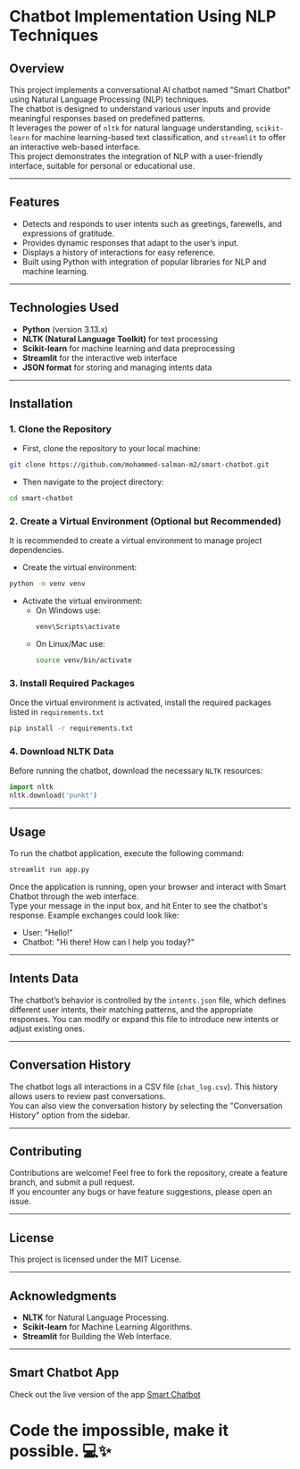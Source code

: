# Chatbot Implementation Using NLP Techniques

## Overview
This project implements a conversational AI chatbot named "Smart Chatbot" using Natural Language Processing (NLP) techniques. <br>
The chatbot is designed to understand various user inputs and provide meaningful responses based on predefined patterns. <br>
It leverages the power of `nltk` for natural language understanding, `scikit-learn` for machine learning-based text classification, and `streamlit` to offer an interactive web-based interface. <br>
This project demonstrates the integration of NLP with a user-friendly interface, suitable for personal or educational use.

---

## Features
- Detects and responds to user intents such as greetings, farewells, and expressions of gratitude.
- Provides dynamic responses that adapt to the user’s input.
- Displays a history of interactions for easy reference.
- Built using Python with integration of popular libraries for NLP and machine learning.

---

## Technologies Used
- **Python** (version 3.13.x)
- **NLTK (Natural Language Toolkit)** for text processing
- **Scikit-learn** for machine learning and data preprocessing
- **Streamlit** for the interactive web interface
- **JSON format** for storing and managing intents data

---

## Installation

### 1. Clone the Repository
- First, clone the repository to your local machine:
```bash
git clone https://github.com/mohammed-salman-m2/smart-chatbot.git

```
- Then navigate to the project directory:
```bash
cd smart-chatbot
```

### 2. Create a Virtual Environment (Optional but Recommended)
It is recommended to create a virtual environment to manage project dependencies.
- Create the virtual environment:

```bash
python -m venv venv
```
- Activate the virtual environment:
    - On Windows use:
      ```bash
      venv\Scripts\activate
      ```
    - On Linux/Mac use:
      ```bash
      source venv/bin/activate
      ```

### 3. Install Required Packages
Once the virtual environment is activated, install the required packages listed in `requirements.txt`

```bash
pip install -r requirements.txt
```

### 4. Download NLTK Data
Before running the chatbot, download the necessary `NLTK` resources:

```python
import nltk
nltk.download('punkt')
```

---

## Usage
To run the chatbot application, execute the following command:
```bash
streamlit run app.py
```

Once the application is running, open your browser and interact with Smart Chatbot through the web interface. <br> Type your message in the input box, and hit Enter to see the chatbot's response. Example exchanges could look like:
* User: "Hello!"
* Chatbot: "Hi there! How can I help you today?"

---

## Intents Data
The chatbot’s behavior is controlled by the `intents.json` file, which defines different user intents, their matching patterns, and the appropriate responses. You can modify or expand this file to introduce new intents or adjust existing ones.

---

## Conversation History
The chatbot logs all interactions in a CSV file (`chat_log.csv`). This history allows users to review past conversations. <br>You can also view the conversation history by selecting the "Conversation History" option from the sidebar.

---

## Contributing
Contributions are welcome! Feel free to fork the repository, create a feature branch, and submit a pull request. <br> If you encounter any bugs or have feature suggestions, please open an issue.

---

## License
This project is licensed under the MIT License.

---

## Acknowledgments
- **NLTK** for Natural Language Processing.
- **Scikit-learn** for Machine Learning Algorithms.
- **Streamlit** for Building the Web Interface.

---

## Smart Chatbot App
Check out the live version of the app  [Smart Chatbot](https://simple-smart-chatbot.streamlit.app/)

# Code the impossible, make it possible. 💻✨
